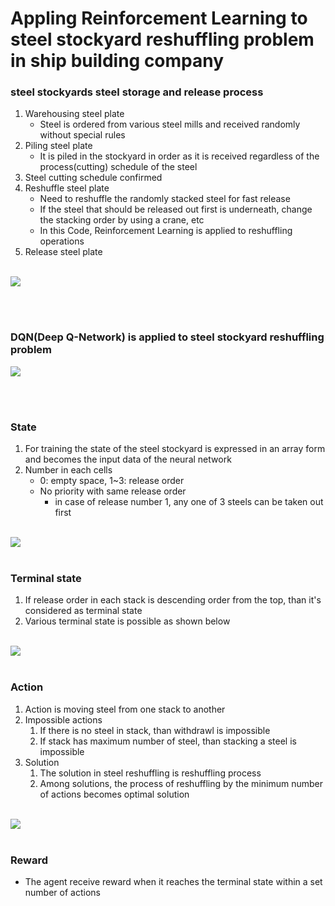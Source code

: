 # Appling Reinforcement Learning to steel stockyard reshuffling problem in ship building company

### steel stockyards steel storage and release process

1. Warehousing steel plate
   - Steel is ordered from various steel mills and received randomly without special rules
2. Piling steel plate
   - It is piled in the stockyard in order as it is received regardless of the process(cutting) schedule of the steel
3. Steel cutting schedule confirmed
4. Reshuffle steel plate 
   - Need to reshuffle the randomly stacked steel for fast release
   - If the steel that should be released out first is underneath, change the stacking order by using a crane, etc
   - In this Code, Reinforcement Learning is applied to reshuffling operations
5. Release steel plate
</br>
<img src="https://user-images.githubusercontent.com/43307537/122550967-5327da00-d06f-11eb-9c2a-e5dab913a3bc.png">

</br></br>
### DQN(Deep Q-Network) is applied to steel stockyard reshuffling problem</br>

<img src="https://user-images.githubusercontent.com/43307537/122551129-8c604a00-d06f-11eb-8a8f-1a222beb38a0.png">

</br></br>

### State
1. For training the state of the steel stockyard is expressed in an array form and becomes the input data of the neural network
2. Number in each cells
   - 0: empty space, 1~3: release order
   - No priority with same release order
      - in case of release number 1, any one of 3 steels can be taken out first
</br>
<img src="https://user-images.githubusercontent.com/43307537/122551241-ad289f80-d06f-11eb-9067-504baf5fefc1.png">
</br></br>

### Terminal state

1. If release order in each stack is descending order from the top, than it's considered as terminal state
2. Various terminal state is possible as shown below
</br>

<img src="https://user-images.githubusercontent.com/43307537/122551288-b9146180-d06f-11eb-8ea3-a15b34a35d40.png">
</br></br>

### Action
1. Action is moving steel from one stack to another
2. Impossible actions
   1. If there is no steel in stack, than withdrawl is impossible
   2. If stack has maximum number of steel, than stacking a steel is impossible
3. Solution
   1. The solution in steel reshuffling is reshuffling process
   2. Among solutions, the process of reshuffling by the minimum number of actions becomes optimal solution
</br>
<img src="https://user-images.githubusercontent.com/43307537/122551315-c598ba00-d06f-11eb-9881-3e449cc89611.png">
</br></br>

### Reward

- The agent receive reward when it reaches the terminal state within a set number of actions

</br></br>










